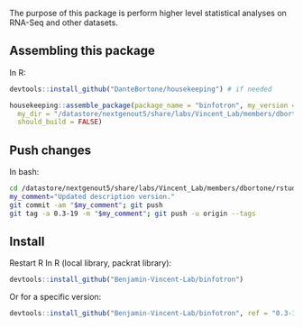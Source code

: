 The purpose of this package is perform higher level statistical analyses on RNA-Seq and other datasets.


## Assembling this package
In R:
``` r
devtools::install_github("DanteBortone/housekeeping") # if needed

housekeeping::assemble_package(package_name = "binfotron", my_version = "0.3-19", 
  my_dir = "/datastore/nextgenout5/share/labs/Vincent_Lab/members/dbortone/rstudio-common/packages/binfotron", 
  should_build = FALSE)
```

## Push changes
In bash:
``` bash
cd /datastore/nextgenout5/share/labs/Vincent_Lab/members/dbortone/rstudio-common/packages/binfotron
my_comment="Updated description version."
git commit -am "$my_comment"; git push
git tag -a 0.3-19 -m "$my_comment"; git push -u origin --tags
```

## Install
Restart R
In R (local library, packrat library):
``` r
devtools::install_github("Benjamin-Vincent-Lab/binfotron")
```

Or for a specific version:
``` r
devtools::install_github("Benjamin-Vincent-Lab/binfotron", ref = "0.3-18")
```
